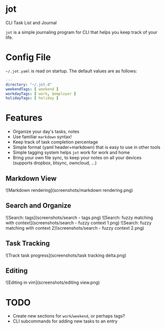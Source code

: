 # jot

CLI Task List and Journal

`jot` is a simple journaling program for CLI that helps you keep track of your life.

# Config File

`~/.jot.yaml` is read on startup. The default values are as follows:

```yaml
---
directory: "~/.jot.d"
weekendTags: [ weekend ]
workdayTags: [ work, $employer ]
holidayTags: [ holiday ]
```

# Features

- Organize your day's tasks, notes
- Use familiar `markdown` syntax!
- Keep track of task completion percentage
- Simple format (yaml header+markdown) that is easy to use in other tools
- Simple tagging system helps `jot` work for work and home
- Bring your own file sync, to keep your notes on all your devices (supports dropbox, btsync, owncloud, ...)

## Markdown View

![Markdown rendering](screenshots/markdown rendering.png)

## Search and Organize

![Search: tags](screenshots/search - tags.png)
![Search: fuzzy matching with context](screenshots/search - fuzzy context 1.png)
![Search: fuzzy matching with context 2](screenshots/search - fuzzy context 2.png)

## Task Tracking

![Track task progress](screenshots/task tracking delta.png)

## Editing

![Editing in vim](screenshots/editing view.png)


# TODO

- Create new sections for `work`/`weekend`, or perhaps tags?
- CLI subcommands for adding new tasks to an entry
